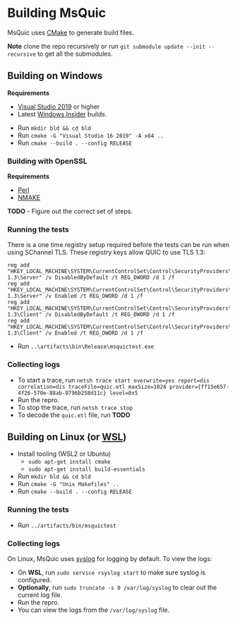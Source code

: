 # Building MsQuic

MsQuic uses [CMake](https://cmake.org/) to generate build files.

**Note** clone the repo recursively or run `git submodule update --init --recursive`
to get all the submodules.

## Building on Windows

**Requirements**
  * [Visual Studio 2019](https://www.visualstudio.com/vs/) or higher
  * Latest [Windows Insider](https://insider.windows.com/en-us/) builds.

- Run `mkdir bld && cd bld`
- Run `cmake -G "Visual Studio 16 2019" -A x64 ..`
- Run `cmake --build . --config RELEASE`

### Building with OpenSSL

**Requirements**
  * [Perl](https://www.perl.org/)
  * [NMAKE](https://docs.microsoft.com/en-us/cpp/build/reference/nmake-reference?view=vs-2019)

**TODO** - Figure out the correct set of steps.

### Running the tests

There is a one time registry setup required before the tests can be run when using
SChannel TLS. These registry keys allow QUIC to use TLS 1.3:
```
reg add "HKEY_LOCAL_MACHINE\SYSTEM\CurrentControlSet\Control\SecurityProviders\SCHANNEL\Protocols\TLS 1.3\Server" /v DisabledByDefault /t REG_DWORD /d 1 /f
reg add "HKEY_LOCAL_MACHINE\SYSTEM\CurrentControlSet\Control\SecurityProviders\SCHANNEL\Protocols\TLS 1.3\Server" /v Enabled /t REG_DWORD /d 1 /f
reg add "HKEY_LOCAL_MACHINE\SYSTEM\CurrentControlSet\Control\SecurityProviders\SCHANNEL\Protocols\TLS 1.3\Client" /v DisabledByDefault /t REG_DWORD /d 1 /f
reg add "HKEY_LOCAL_MACHINE\SYSTEM\CurrentControlSet\Control\SecurityProviders\SCHANNEL\Protocols\TLS 1.3\Client" /v Enabled /t REG_DWORD /d 1 /f
```

- Run `..\artifacts\bin\Release\msquictest.exe`

### Collecting logs

- To start a trace, run `netsh trace start overwrite=yes report=dis correlation=dis traceFile=quic.etl maxSize=1024 provider={ff15e657-4f26-570e-88ab-0796b258d11c} level=0x5`
- Run the repro.
- To stop the trace, run `netsh trace stop`
- To decode the `quic.etl` file, run **TODO**

## Building on Linux (or [WSL](https://docs.microsoft.com/en-us/windows/wsl/wsl2-install))
- Install tooling (WSL2 or Ubuntu)
    - `sudo apt-get install cmake`
    - `sudo apt-get install build-essentials`
- Run `mkdir bld && cd bld`
- Run `cmake -G "Unix Makefiles" ..`
- Run `cmake --build . --config RELEASE`

### Running the tests

- Run `../artifacts/bin/msquictest`

### Collecting logs

On Linux, MsQuic uses [syslog](http://man7.org/linux/man-pages/man3/syslog.3.html) for logging by default. To view the logs:

- On **WSL**, run `sudo service rsyslog start` to make sure syslog is configured.
- **Optionally**, run `sudo truncate -s 0 /var/log/syslog` to clear out the current log file.
- Run the repro.
- You can view the logs from the `/var/log/syslog` file.
